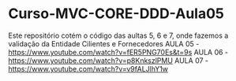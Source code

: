 # Curso-MVC-CORE-DDD-Aula05
Este repositório cotém o código das aultas 5, 6 e 7, onde  fazemos a validação da Entidade Cilientes e Fornecedores
AULA 05 - https://www.youtube.com/watch?v=fER5PNG70Es&t=9s
AULA 06 - https://www.youtube.com/watch?v=p8KnkszlPMU
AULA 07 - https://www.youtube.com/watch?v=v9fALJlhY1w


